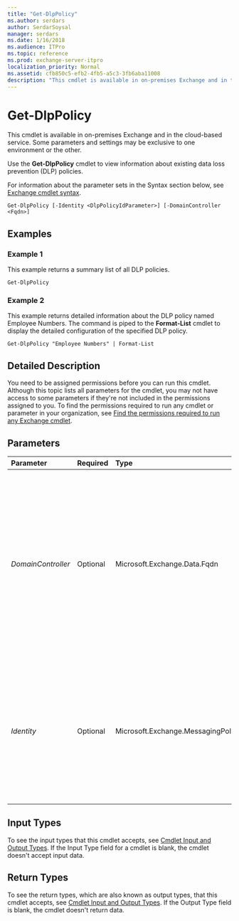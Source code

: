 ```yaml
---
title: "Get-DlpPolicy"
ms.author: serdars
author: SerdarSoysal
manager: serdars
ms.date: 1/16/2018
ms.audience: ITPro
ms.topic: reference
ms.prod: exchange-server-itpro
localization_priority: Normal
ms.assetid: cfb850c5-efb2-4fb5-a5c3-3fb6aba11008
description: "This cmdlet is available in on-premises Exchange and in the cloud-based service. Some parameters and settings may be exclusive to one environment or the other."
---
```


# Get-DlpPolicy

This cmdlet is available in on-premises Exchange and in the cloud-based service. Some parameters and settings may be exclusive to one environment or the other. 
  
Use the **Get-DlpPolicy** cmdlet to view information about existing data loss prevention (DLP) policies.
  
For information about the parameter sets in the Syntax section below, see [Exchange cmdlet syntax](https://technet.microsoft.com/library/bb123552.aspx). 
  
```
Get-DlpPolicy [-Identity <DlpPolicyIdParameter>] [-DomainController <Fqdn>]

```

## Examples
<a name="Examples"> </a>

### Example 1

This example returns a summary list of all DLP policies.
  
```
Get-DlpPolicy
```

### Example 2

This example returns detailed information about the DLP policy named Employee Numbers. The command is piped to the **Format-List** cmdlet to display the detailed configuration of the specified DLP policy.
  
```
Get-DlpPolicy "Employee Numbers" | Format-List
```

## Detailed Description
<a name="DetailedDescription"> </a>

You need to be assigned permissions before you can run this cmdlet. Although this topic lists all parameters for the cmdlet, you may not have access to some parameters if they're not included in the permissions assigned to you. To find the permissions required to run any cmdlet or parameter in your organization, see [Find the permissions required to run any Exchange cmdlet](https://technet.microsoft.com/library/mt432940.aspx).
  
## Parameters
<a name="DetailedDescription"> </a>

|**Parameter**|**Required**|**Type**|**Description**|
|:-----|:-----|:-----|:-----|
| _DomainController_ <br/> |Optional  <br/> |Microsoft.Exchange.Data.Fqdn  <br/> |This parameter is available only in on-premises Exchange.  <br/> The _DomainController_ parameter specifies the domain controller that's used by this cmdlet to read data from or write data to Active Directory. You identify the domain controller by its fully qualified domain name (FQDN). For example, `dc01.contoso.com`.  <br/> |
| _Identity_ <br/> |Optional  <br/> |Microsoft.Exchange.MessagingPolicies.CompliancePrograms.Tasks.DlpPolicyIdParameter  <br/> |The _Identity_ parameter specifies the DLP policy you want to remove. You can use any value that uniquely identifies the DLP policy. For example, you can specify the name, GUID, or distinguished name (DN) of the DLP policy. <br/> |
   
## Input Types
<a name="InputTypes"> </a>

To see the input types that this cmdlet accepts, see [Cmdlet Input and Output Types](http://go.microsoft.com/fwlink/p/?linkId=616387). If the Input Type field for a cmdlet is blank, the cmdlet doesn't accept input data. 
  
## Return Types
<a name="ReturnTypes"> </a>

To see the return types, which are also known as output types, that this cmdlet accepts, see [Cmdlet Input and Output Types](http://go.microsoft.com/fwlink/p/?linkId=616387). If the Output Type field is blank, the cmdlet doesn't return data. 
  

